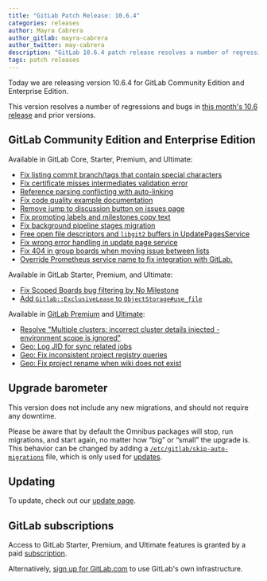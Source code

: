 ```yaml
---
title: "GitLab Patch Release: 10.6.4"
categories: releases
author: Mayra Cabrera
author_gitlab: mayra-cabrera
author_twitter: may-cabrera
description: "GitLab 10.6.4 patch release resolves a number of regressions and bugs in 10.6 release."
tags: patch releases
---
```


Today we are releasing version 10.6.4 for GitLab Community Edition and Enterprise Edition.

This version resolves a number of regressions and bugs in
[this month's 10.6 release](/releases/2018/03/22/gitlab-10-6-released/) and
prior versions.

<!-- more -->

## GitLab Community Edition and Enterprise Edition

Available in GitLab Core, Starter, Premium, and Ultimate:

- [Fix listing commit branch/tags that contain special characters](https://gitlab.com/gitlab-org/gitlab-ce/merge_requests/18023)
- [Fix certificate misses intermediates validation error](https://gitlab.com/gitlab-org/gitlab-ce/merge_requests/17992)
- [Reference parsing conflicting with auto-linking](https://gitlab.com/gitlab-org/gitlab-ce/merge_requests/18045)
- [Fix code quality example documentation](https://gitlab.com/gitlab-org/gitlab-ce/merge_requests/18053)
- [Remove jump to discussion button on issues page](https://gitlab.com/gitlab-org/gitlab-ce/merge_requests/18034)
- [Fix promoting labels and milestones copy text](https://gitlab.com/gitlab-org/gitlab-ce/merge_requests/17726)
- [Fix background pipeline stages migration](https://gitlab.com/gitlab-org/gitlab-ce/merge_requests/18076)
- [Free open file descriptors and `libgit2` buffers in UpdatePagesService](https://gitlab.com/gitlab-org/gitlab-ce/merge_requests/18099)
- [Fix wrong error handling in update page service](https://gitlab.com/gitlab-org/gitlab-ce/merge_requests/18098)
- [Fix 404 in group boards when moving issue between lists](https://gitlab.com/gitlab-org/gitlab-ce/merge_requests/18064)
- [Override Prometheus service name to fix integration with GitLab.](https://gitlab.com/gitlab-org/gitlab-ce/merge_requests/18206)

Available in GitLab Starter, Premium, and Ultimate:

- [Fix Scoped Boards bug filtering by No Milestone](https://gitlab.com/gitlab-org/gitlab-ee/merge_requests/4966)
- [Add `Gitlab::ExclusiveLease` to `ObjectStorage#use_file`](https://gitlab.com/gitlab-org/gitlab-ee/merge_requests/5158)

Available in [GitLab Premium](/pricing/premium/) and [Ultimate](/pricing/ultimate/):

- [Resolve "Multiple clusters: incorrect cluster details injected - environment scope is ignored"](https://gitlab.com/gitlab-org/gitlab-ce/merge_requests/17904)
- [Geo: Log JID for sync related jobs](https://gitlab.com/gitlab-org/gitlab-ee/merge_requests/5007)
- [Geo: Fix inconsistent project registry queries](https://gitlab.com/gitlab-org/gitlab-ee/merge_requests/5171)
- [Geo: Fix project rename when wiki does not exist](https://gitlab.com/gitlab-org/gitlab-ee/merge_requests/5076)

## Upgrade barometer

This version does not include any new migrations, and should not require any
downtime.

Please be aware that by default the Omnibus packages will stop, run migrations,
and start again, no matter how “big” or “small” the upgrade is. This behavior
can be changed by adding a [`/etc/gitlab/skip-auto-migrations`](http://docs.gitlab.com/omnibus/update/README.html) file,
which is only used for [updates](https://docs.gitlab.com/omnibus/update/README.html).

## Updating

To update, check out our [update page](/update/).

## GitLab subscriptions

Access to GitLab Starter, Premium, and Ultimate features is granted by a paid [subscription](/stages-devops-lifecycle/).

Alternatively, [sign up for GitLab.com](/pricing/#gitlab-com)
to use GitLab's own infrastructure.
